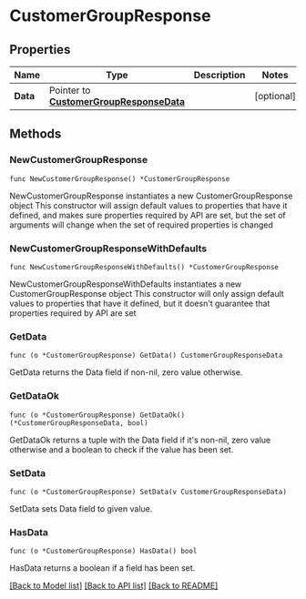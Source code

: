 # CustomerGroupResponse

## Properties

Name | Type | Description | Notes
------------ | ------------- | ------------- | -------------
**Data** | Pointer to [**CustomerGroupResponseData**](CustomerGroupResponseData.md) |  | [optional] 

## Methods

### NewCustomerGroupResponse

`func NewCustomerGroupResponse() *CustomerGroupResponse`

NewCustomerGroupResponse instantiates a new CustomerGroupResponse object
This constructor will assign default values to properties that have it defined,
and makes sure properties required by API are set, but the set of arguments
will change when the set of required properties is changed

### NewCustomerGroupResponseWithDefaults

`func NewCustomerGroupResponseWithDefaults() *CustomerGroupResponse`

NewCustomerGroupResponseWithDefaults instantiates a new CustomerGroupResponse object
This constructor will only assign default values to properties that have it defined,
but it doesn't guarantee that properties required by API are set

### GetData

`func (o *CustomerGroupResponse) GetData() CustomerGroupResponseData`

GetData returns the Data field if non-nil, zero value otherwise.

### GetDataOk

`func (o *CustomerGroupResponse) GetDataOk() (*CustomerGroupResponseData, bool)`

GetDataOk returns a tuple with the Data field if it's non-nil, zero value otherwise
and a boolean to check if the value has been set.

### SetData

`func (o *CustomerGroupResponse) SetData(v CustomerGroupResponseData)`

SetData sets Data field to given value.

### HasData

`func (o *CustomerGroupResponse) HasData() bool`

HasData returns a boolean if a field has been set.


[[Back to Model list]](../README.md#documentation-for-models) [[Back to API list]](../README.md#documentation-for-api-endpoints) [[Back to README]](../README.md)


